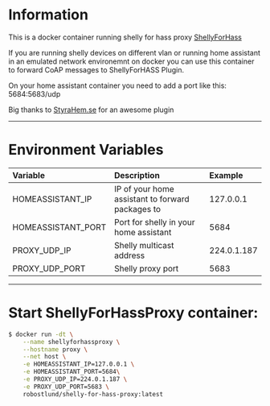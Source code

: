 # Information
This is a docker container running shelly for hass proxy [ShellyForHass](https://github.com/StyraHem/ShellyForHASS)

If you are running shelly devices on different vlan or running home assistant in an emulated network environemnt on docker you can use this container to forward CoAP messages to ShellyForHASS Plugin.

On your home assistant container you need to add a port like this: 5684:5683/udp

Big thanks to [StyraHem.se](https://www.styrahem.se/c/126/shelly) for an awesome plugin

----------
# Environment Variables
| Variable | Description | Example |
| :--- | :--- | :---  |
| HOMEASSISTANT_IP | IP of your home assistant to forward packages to | 127.0.0.1 |
| HOMEASSISTANT_PORT | Port for shelly in your home assistant | 5684|
| PROXY_UDP_IP | Shelly multicast address | 224.0.1.187 |
| PROXY_UDP_PORT | Shelly proxy port | 5683 |


----------
# Start ShellyForHassProxy container:
```sh
$ docker run -dt \
    --name shellyforhassproxy \
    --hostname proxy \
    --net host \
    -e HOMEASSISTANT_IP=127.0.0.1 \
    -e HOMEASSISTANT_PORT=5684\
    -e PROXY_UDP_IP=224.0.1.187 \
    -e PROXY_UDP_PORT=5683 \
    robostlund/shelly-for-hass-proxy:latest
```